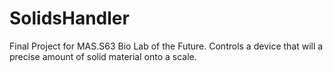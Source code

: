 # SolidsHandler
Final Project for MAS.S63 Bio Lab of the Future. Controls a device that will a precise amount of solid material onto a scale. 
